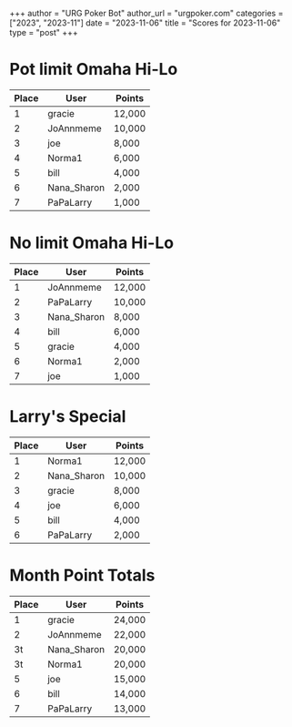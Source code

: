 +++
author = "URG Poker Bot"
author_url = "urgpoker.com"
categories = ["2023", "2023-11"]
date = "2023-11-06"
title = "Scores for 2023-11-06"
type = "post"
+++
# Pot limit Omaha Hi-Lo

| Place | User | Points |
|-------|------|--------|
| 1 | gracie | 12,000 |
| 2 | JoAnnmeme | 10,000 |
| 3 | joe | 8,000 |
| 4 | Norma1 | 6,000 |
| 5 | bill | 4,000 |
| 6 | Nana_Sharon | 2,000 |
| 7 | PaPaLarry | 1,000 |

# No limit Omaha Hi-Lo

| Place | User | Points |
|-------|------|--------|
| 1 | JoAnnmeme | 12,000 |
| 2 | PaPaLarry | 10,000 |
| 3 | Nana_Sharon | 8,000 |
| 4 | bill | 6,000 |
| 5 | gracie | 4,000 |
| 6 | Norma1 | 2,000 |
| 7 | joe | 1,000 |

# Larry's Special

| Place | User | Points |
|-------|------|--------|
| 1 | Norma1 | 12,000 |
| 2 | Nana_Sharon | 10,000 |
| 3 | gracie | 8,000 |
| 4 | joe | 6,000 |
| 5 | bill | 4,000 |
| 6 | PaPaLarry | 2,000 |

# Month Point Totals

| Place | User | Points |
|-------|------|--------|
| 1 | gracie | 24,000 |
| 2 | JoAnnmeme | 22,000 |
| 3t | Nana_Sharon | 20,000 |
| 3t | Norma1 | 20,000 |
| 5 | joe | 15,000 |
| 6 | bill | 14,000 |
| 7 | PaPaLarry | 13,000 |
